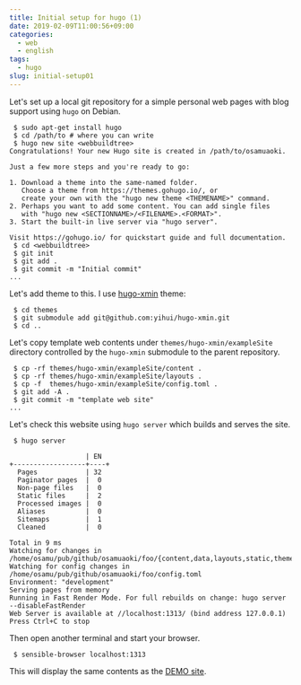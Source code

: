 ```yaml
---
title: Initial setup for hugo (1)
date: 2019-02-09T11:00:56+09:00
categories:
  - web
  - english
tags:
  - hugo
slug: initial-setup01
---
```


Let's set up a local git repository for a simple personal web pages with blog
support using `hugo` on Debian.

```
 $ sudo apt-get install hugo
 $ cd /path/to # where you can write
 $ hugo new site <webbuildtree>
Congratulations! Your new Hugo site is created in /path/to/osamuaoki.

Just a few more steps and you're ready to go:

1. Download a theme into the same-named folder.
   Choose a theme from https://themes.gohugo.io/, or
   create your own with the "hugo new theme <THEMENAME>" command.
2. Perhaps you want to add some content. You can add single files
   with "hugo new <SECTIONNAME>/<FILENAME>.<FORMAT>".
3. Start the built-in live server via "hugo server".

Visit https://gohugo.io/ for quickstart guide and full documentation.
 $ cd <webbuildtree>
 $ git init
 $ git add .
 $ git commit -m "Initial commit"
...
```

Let's add theme to this.  I use [hugo-xmin](https://github.com/yihui/hugo-xmin)
theme:

```
 $ cd themes
 $ git submodule add git@github.com:yihui/hugo-xmin.git
 $ cd ..
```

Let's copy template web contents under `themes/hugo-xmin/exampleSite` directory
controlled by the `hugo-xmin` submodule to the parent repository.

```
 $ cp -rf themes/hugo-xmin/exampleSite/content .
 $ cp -rf themes/hugo-xmin/exampleSite/layouts .
 $ cp -f  themes/hugo-xmin/exampleSite/config.toml .
 $ git add -A .
 $ git commit -m "template web site"
...

```

Let's check this website using `hugo server` which builds and serves the site.

```
 $ hugo server

                   | EN
+------------------+----+
  Pages            | 32
  Paginator pages  |  0
  Non-page files   |  0
  Static files     |  2
  Processed images |  0
  Aliases          |  0
  Sitemaps         |  1
  Cleaned          |  0

Total in 9 ms
Watching for changes in /home/osamu/pub/github/osamuaoki/foo/{content,data,layouts,static,themes}
Watching for config changes in /home/osamu/pub/github/osamuaoki/foo/config.toml
Environment: "development"
Serving pages from memory
Running in Fast Render Mode. For full rebuilds on change: hugo server --disableFastRender
Web Server is available at //localhost:1313/ (bind address 127.0.0.1)
Press Ctrl+C to stop
```

Then open another terminal and start your browser.

```
 $ sensible-browser localhost:1313
```

This will display the same contents as the [DEMO site](https://xmin.yihui.name/).

<!-- vim: se ai tw=79: -->
